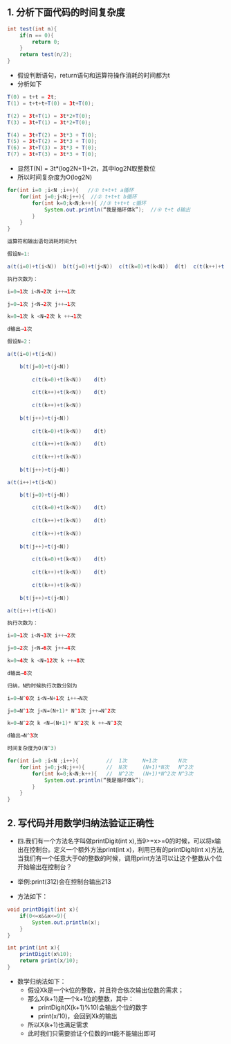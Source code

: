 
## 1. 分析下面代码的时间复杂度

```java
int test(int n){
	if(n == 0){
		return 0;
	}
	return test(n/2);
}
```

- 假设判断语句，return语句和运算符操作消耗的时间都为t
- 分析如下
```java
T(0) = t+t = 2t;
T(1) = t+t+t+T(0) = 3t+T(0);

T(2) = 3t+T(1) = 3t*2+T(0);
T(3) = 3t+T(1) = 3t*2+T(0);

T(4) = 3t+T(2) = 3t*3 + T(0);
T(5) = 3t+T(2) = 3t*3 + T(0);
T(6) = 3t+T(3) = 3t*3 + T(0);
T(7) = 3t+T(3) = 3t*3 + T(0);
```
- 显然T(N) = 3t*(log2N+1)+2t，其中log2N取整数位
- 所以时间复杂度为O(log2N)


```java
for(int i=0 ;i<N ;i++){   //① t+t+t a循环
	for(int j=0;j<N;j++){  //② t+t+t b循环
		for(int k=0;k<N;k++){ //③ t+t+t c循环
			System.out.println(“我是循环体k”);  //④ t+t d输出
		}
	}
}

运算符和输出语句消耗时间为t

假设N=1:

a(t(i=0)+t(i<N))  b(t(j=0)+t(j<N))  c(t(k=0)+t(k<N))  d(t)  c(t(k++)+t(k<N))   b(t(j++)+t(j<N))   a(t(i++)+t(i<N))

执行次数为：

i=0→1次 i<N→2次 i++→1次

j=0→1次 j<N→2次 j++→1次

k=0→1次 k <N→2次 k ++→1次

d输出→1次

假设N=2：

a(t(i=0)+t(i<N))  

	b(t(j=0)+t(j<N))  
	
		c(t(k=0)+t(k<N))    d(t) 
		
		c(t(k++)+t(k<N))    d(t)
		
		c(t(k++)+t(k<N))
	
	b(t(j++)+t(j<N))
	
		c(t(k=0)+t(k<N))    d(t) 
		
		c(t(k++)+t(k<N))    d(t)
		
		c(t(k++)+t(k<N))
	
	b(t(j++)+t(j<N))

a(t(i++)+t(i<N))

	b(t(j=0)+t(j<N))  
	
		c(t(k=0)+t(k<N))    d(t) 
		
		c(t(k++)+t(k<N))    d(t)
		
		c(t(k++)+t(k<N))
	
	b(t(j++)+t(j<N))
	
		c(t(k=0)+t(k<N))    d(t) 
		
		c(t(k++)+t(k<N))    d(t)
		
		c(t(k++)+t(k<N))
	
	b(t(j++)+t(j<N))

a(t(i++)+t(i<N))

执行次数为：

i=0→1次 i<N→3次 i++→2次

j=0→2次 j<N→6次 j++→4次

k=0→4次 k <N→12次 k ++→8次

d输出→8次

归纳，N的时候执行次数分别为

i=0→N^0次 i<N→N+1次 i++→N次

j=0→N^1次 j<N→(N+1)* N^1次 j++→N^2次

k=0→N^2次 k <N→(N+1)* N^2次 k ++→N^3次

d输出→N^3次

时间复杂度为O(N^3)
```

```java
for(int i=0 ;i<N ;i++){         //  1次     N+1次       N次
	for(int j=0;j<N;j++){       //  N次     (N+1)*N次   N^2次
		for(int k=0;k<N;k++){   //  N^2次   (N+1)*N^2次 N^3次
			System.out.println(“我是循环体k”);  
		}
	}
}
```



## 2. 写代码并用数学归纳法验证正确性

- 四.我们有一个方法名字叫做printDigit(int x),当9>=x>=0的时候，可以将x输出在控制台。定义一个额外方法print(int x)，利用已有的printDigit(int x)方法,当我们有一个任意大于0的整数的时候，调用print方法可以让这个整数从个位开始输出在控制台？

- 举例:print(312)会在控制台输出213
- 方法如下：
```java
void printDigit(int x){
	if(0<=x&&x<=9){
		System.out.println(x);
	}
}

int print(int x){
	printDigit(x%10);
	return print(x/10);
}
```

- 数学归纳法如下：
	- 假设Xk是一个k位的整数，并且符合依次输出位数的需求；
	- 那么X(k+1)是一个k+1位的整数，其中：
		- printDigit(X(k+1)%10)会输出个位的数字
		- print(x/10)，会回到Xk的输出
	- 所以X(k+1)也满足需求
	- 此时我们只需要验证个位数的int能不能输出即可